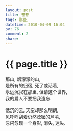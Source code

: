```yaml
---
layout: post
title: 苍苍
tags: 那些,
datetime: 2010-04-09 16:04
pv: 76
comment: 2
share: 
---
```


{{ page.title }}
================

 那山, 烟濛濛的山,<br />是所有的归宿, 死了或活着,<br />永远沉寂在那里, 但请这个世界,<br />我的爱人不要把我遗忘.<br /><br />低沉的云, 天空却那么明朗,<br />风呼呼刮着仍然茂密的芦苇,<br />忽闪忽现一个身影, 消失, 迷失. 

